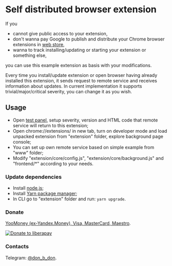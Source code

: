 # Self distributed browser extension

If you
* cannot give public access to your extension,
* don't wanna pay Google to publish and distribute your Chrome browser
extensions in 
[web store](https://chrome.google.com/webstore/category/extensions),
* wanna to track installing/updating or starting your extension or
something else,

you can use this example extension as basis with your modifications.

Every time you install/update extension or open browser having
already installed this extension, it sends request to remote
service and receives information about updates. In current
implementation it supports trivial/major/critical severity, you can
change it as you wish. 

## Usage

* Open [test panel](http://distribution.rf.gd/api/1.0/test/panel.php),
setup severity, version and HTML code that remote service will return 
to this extension;
* Open chrome://extensions/ in new tab, turn on developer mode and load
unpacked extension from "extension" folder, explore background page
console;
* You can set up own remote service based on simple example from "www"
folder;
* Modify "extension/core/config.js", "extension/core/background.js" and
"frontend/*" according to your needs.

### Update dependencies
* Install [node.js](https://nodejs.org/en/download/);
* Install [Yarn package manager](https://yarnpkg.com/getting-started/install);
* In CLI go to "extension" folder and run: `yarn upgrade`.

### Donate
[YooMoney (ex-Yandex.Money), Visa, MasterCard, Maestro](https://https://yoomoney.ru/to/41001351141494).

[![Donate to liberapay](http://img.shields.io/liberapay/receives/don.bidon.svg?logo=liberapay)](https://liberapay.com/don.bidon/donate)

### Contacts
Telegram: [@don_b_don](https://t.me/don_b_don).
